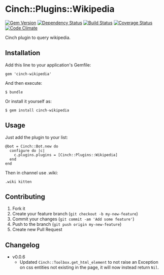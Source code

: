 # Cinch::Plugins::Wikipedia

[![Gem Version](https://badge.fury.io/rb/cinch-wikipedia.png)](http://badge.fury.io/rb/cinch-wikipedia)
[![Dependency Status](https://gemnasium.com/bhaberer/cinch-wikipedia.png)](https://gemnasium.com/bhaberer/cinch-wikipedia)
[![Build Status](https://travis-ci.org/bhaberer/cinch-wikipedia.png?branch=master)](https://travis-ci.org/bhaberer/cinch-wikipedia)
[![Coverage Status](https://coveralls.io/repos/bhaberer/cinch-wikipedia/badge.png?branch=master)](https://coveralls.io/r/bhaberer/cinch-wikipedia?branch=master)
[![Code Climate](https://codeclimate.com/github/bhaberer/cinch-wikipedia.png)](https://codeclimate.com/github/bhaberer/cinch-wikipedia)

Cinch plugin to query wikipedia.

## Installation

Add this line to your application's Gemfile:

    gem 'cinch-wikipedia'

And then execute:

    $ bundle

Or install it yourself as:

    $ gem install cinch-wikipedia

## Usage

Just add the plugin to your list:

    @bot = Cinch::Bot.new do
      configure do |c|
        c.plugins.plugins = [Cinch::Plugins::Wikipedia]
      end
    end

Then in channel use .wiki:

    .wiki kitten

## Contributing

1. Fork it
2. Create your feature branch (`git checkout -b my-new-feature`)
3. Commit your changes (`git commit -am 'Add some feature'`)
4. Push to the branch (`git push origin my-new-feature`)
5. Create new Pull Request

## Changelog

* v0.0.6
    * Updated `Cinch::Toolbox.get_html_element` to not raise an Exception on css entities not
      existing in the page, it will now instead return `Nil`.
